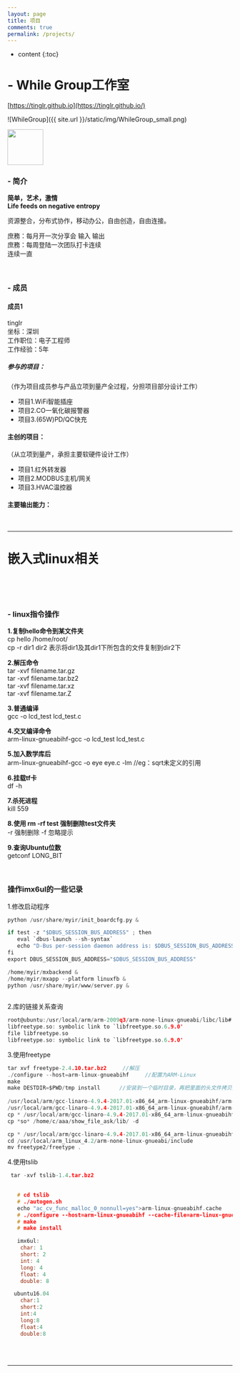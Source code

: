 ```yaml
---
layout: page
title: 项目
comments: true
permalink: /projects/
---
```


* content
{:toc}

# - While Group工作室 #

[https://tinglr.github.io](https://tinglr.github.io/)
  

![WhileGroup]({{ site.url }}/static/img/WhileGroup_small.png)


<img width="80" height="80" src="{{ site.url }}/static/img/WhileGroup_small.png"/>

<br>

###  **- 简介**

**简单，艺术，激情**<br>
**Life feeds on negative entropy**<br>

资源整合，分布式协作，移动办公，自由创造，自由连接。<br>

庶務：每月开一次分享会 输入 输出<br>
庶務：每周登陆一次团队打卡连续<br>
连续一直<br>


<br>


###  **- 成员**

#### **成员1**

tinglr<br>
坐标：深圳<br>
工作职位：电子工程师<br>
工作经验：5年<br>


##### **参与的项目：**<br>
（作为项目成员参与产品立项到量产全过程，分担项目部分设计工作）<br>
   * 项目1.WiFi智能插座
   * 项目2.CO一氧化碳报警器
   * 项目3.(65W)PD/QC快充
   
#### **主创的项目：**
（从立项到量产，承担主要软硬件设计工作）<br>
   * 项目1.红外转发器
   * 项目2.MODBUS主机/网关
   * 项目3.HVAC温控器

#### **主要输出能力：**

<br>


----------


# 嵌入式linux相关 #

<br><br><br>

###  **- linux指令操作**

**1.复制hello命令到某文件夹**<br>
cp hello /home/root/<br>
cp -r dir1 dir2 表示将dir1及其dir1下所包含的文件复制到dir2下

**2.解压命令**<br>
tar -xvf filename.tar.gz<br>
tar -xvf filename.tar.bz2<br>
tar -xvf filename.tar.xz<br>
tar -xvf filename.tar.Z<br>

**3.普通编译**<br>
gcc -o lcd_test lcd_test.c

**4.交叉编译命令**<br>
arm-linux-gnueabihf-gcc -o lcd_test lcd_test.c

**5.加入数学库后**<br>
arm-linux-gnueabihf-gcc -o eye eye.c -lm //eg：sqrt未定义的引用

**6.挂载tf卡**<br>
df -h

**7.杀死进程**<br>
kill 559
  
**8.使用 rm -rf test 强制删除test文件夹**<br>
-r 强制删除
-f 忽略提示
  
**9.查询Ubuntu位数**<br>
getconf LONG_BIT



<br>

### **操作imx6ul的一些记录**

1.修改启动程序<br>

```c
python /usr/share/myir/init_boardcfg.py &

if test -z "$DBUS_SESSION_BUS_ADDRESS" ; then
   eval `dbus-launch --sh-syntax`
   echo "D-Bus per-session daemon address is: $DBUS_SESSION_BUS_ADDRESS"
fi
export DBUS_SESSION_BUS_ADDRESS="$DBUS_SESSION_BUS_ADDRESS"

/home/myir/mxbackend &
/home/myir/mxapp --platform linuxfb &
python /usr/share/myir/www/server.py &
 
```

 
 2.库的链接关系查询<br>
```c
root@ubuntu:/usr/local/arm/arm-2009q3/arm-none-linux-gnueabi/libc/lib# file libfreetype.so
libfreetype.so: symbolic link to `libfreetype.so.6.9.0'
file libfreetype.so
libfreetype.so: symbolic link to `libfreetype.so.6.9.0'
```

3.使用freetype<br>
```c
tar xvf freetype-2.4.10.tar.bz2     //解压
./configure --host=arm-linux-gnueabihf     //配置为ARM-Linux
make
make DESTDIR=$PWD/tmp install      //安装到一个临时目录，再把里面的头文件拷贝到我们的交叉编译工具链里面去
  
/usr/local/arm/gcc-linaro-4.9.4-2017.01-x86_64_arm-linux-gnueabihf/arm-linux-gnueabihf/libc/lib#
/usr/local/arm/gcc-linaro-4.9.4-2017.01-x86_64_arm-linux-gnueabihf/arm-linux-gnueabihf/libc/usr/include#
cp * /usr/local/arm/gcc-linaro-4.9.4-2017.01-x86_64_arm-linux-gnueabihf/arm-linux-gnueabihf/libc/lib -d -rf
cp *so* /home/c/aaa/show_file_ask/lib/ -d

cp * /usr/local/arm/gcc-linaro-4.9.4-2017.01-x86_64_arm-linux-gnueabihf/arm-linux-gnueabihf/libc/usr/include -rf
cd /usr/local/arm_linux_4.2/arm-none-linux-gnueabi/include
mv freetype2/freetype .
```
  
4.使用tslib<br>
```c
 tar -xvf tslib-1.4.tar.bz2

 
   # cd tslib
   # ./autogen.sh
   echo "ac_cv_func_malloc_0_nonnull=yes">arm-linux-gnueabihf.cache 
   # ./configure --host=arm-linux-gnueabihf --cache-file=arm-linux-gnueabihf.cache --enable-inputapi=no -prefix=/usr/local/tslib 
   # make
   # make install
```

```c
   imx6ul:
	char: 1
	short: 2
	int: 4
	long: 4
	float: 4
	double: 8

  ubuntu16.04 
	char:1
	short:2
	int:4
	long:8
	float:4
	double:8
```


<br>




 








<br>




----------